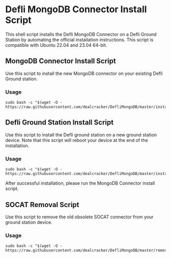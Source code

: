 # Defli MongoDB Connector Install Script
This shell script installs the Defli MongoDB Connector on a Defli Ground Station by automating the official installation instructions. This script is compatible with Ubuntu 22.04 and 23.04 64-bit.


## MongoDB Connector Install Script
Use this script to install the new MongoDB connector on your existing Defli Ground station.

### Usage
```
sudo bash -c "$(wget -O - https://raw.githubusercontent.com/dealcracker/DefliMongoDB/master/installMongo.sh)"
```
	
## Defli Ground Station Install Script
Use this script to install the Defli ground station on a new ground station device. Note that this script will reboot your device at the end of the installation. 

### Usage
```
sudo bash -c "$(wget -O - https://raw.githubusercontent.com/dealcracker/DefliMongoDB/master/installDefli.sh)"
```
After successful installation, please run the MongoDB Connector install script.



## SOCAT Removal Script
Use this script to remove the old obsolete SOCAT connector from your ground station device.

### Usage
```
sudo bash -c "$(wget -O - https://raw.githubusercontent.com/dealcracker/DefliMongoDB/master/removeSOCAT.sh)"
```
 
